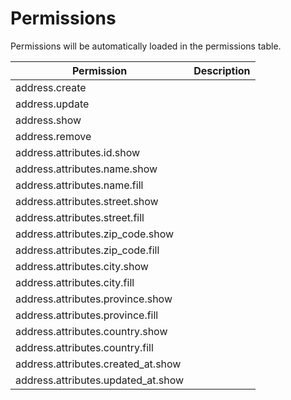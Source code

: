 # Permissions

Permissions will be automatically loaded in the permissions table.

| Permission                         | Description |
|------------------------------------|-------------|
| address.create                     |             |
| address.update                     |             |
| address.show                       |             |
| address.remove                     |             |
| address.attributes.id.show         |             |
| address.attributes.name.show       |             |
| address.attributes.name.fill       |             |
| address.attributes.street.show     |             |
| address.attributes.street.fill     |             |
| address.attributes.zip_code.show   |             |
| address.attributes.zip_code.fill   |             |
| address.attributes.city.show       |             |
| address.attributes.city.fill       |             |
| address.attributes.province.show   |             |
| address.attributes.province.fill   |             |
| address.attributes.country.show    |             |
| address.attributes.country.fill    |             |
| address.attributes.created_at.show |             |
| address.attributes.updated_at.show |             |